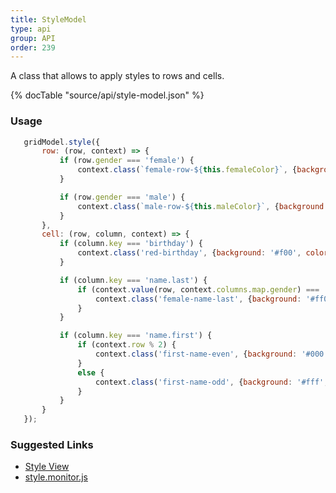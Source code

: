 ```yaml
---
title: StyleModel
type: api
group: API
order: 239
---
```

A class that allows to apply styles to rows and cells.

{% docTable "source/api/style-model.json" %}

### Usage

```javascript
   gridModel.style({
       row: (row, context) => {
           if (row.gender === 'female') {
               context.class(`female-row-${this.femaleColor}`, {background: '#' + this.femaleColor});
           }

           if (row.gender === 'male') {
               context.class(`male-row-${this.maleColor}`, {background: '#' + this.maleColor});
           }
       },
       cell: (row, column, context) => {
           if (column.key === 'birthday') {
               context.class('red-birthday', {background: '#f00', color: '#fff'});
           }

           if (column.key === 'name.last') {
               if (context.value(row, context.columns.map.gender) === 'female') {
                   context.class('female-name-last', {background: '#ff0', color: '#000'});
               }
           }

           if (column.key === 'name.first') {
               if (context.row % 2) {
                   context.class('first-name-even', {background: '#000', color: '#fff'});
               }
               else {
                   context.class('first-name-odd', {background: '#fff', color: '#000'});
               }
           }
       }
   });
```

### Suggested Links

* [Style View](/doc/api/style-view.html)
* [style.monitor.js](https://github.com/qgrid/ng2/blob/master/core/style/style.monitor.js)

